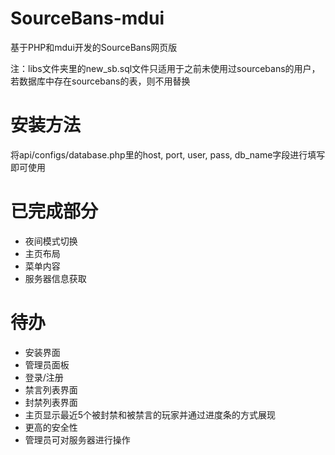 # SourceBans-mdui
基于PHP和mdui开发的SourceBans网页版

注：libs文件夹里的new_sb.sql文件只适用于之前未使用过sourcebans的用户，若数据库中存在sourcebans的表，则不用替换

# 安装方法
将api/configs/database.php里的host, port, user, pass, db_name字段进行填写即可使用

# 已完成部分

- 夜间模式切换
- 主页布局
- 菜单内容
- 服务器信息获取

# 待办

- 安装界面
- 管理员面板
- 登录/注册
- 禁言列表界面
- 封禁列表界面
- 主页显示最近5个被封禁和被禁言的玩家并通过进度条的方式展现
- 更高的安全性
- 管理员可对服务器进行操作
